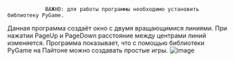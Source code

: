                 ВАЖНО: для работы программы необходимо установить библиотеку PyGame.
Данная программа создаёт окно с двумя вращающимися линиями. При нажатии PageUp и PageDown расстояние между центрами линий изменяется.
Программа показывает, что с помощью библиотеки PyGame на Пайтоне можно создавать простые игры.
![image](https://github.com/user-attachments/assets/755dcbc8-3bbb-467c-bf1b-4ff59bbaa3bb)

